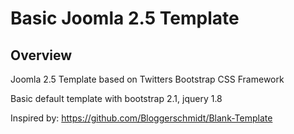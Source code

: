 Basic Joomla 2.5 Template
==================================================

Overview
--------------------------------------
Joomla 2.5 Template based on Twitters Bootstrap CSS Framework

Basic default template with bootstrap 2.1, jquery 1.8


Inspired by: https://github.com/Bloggerschmidt/Blank-Template 


